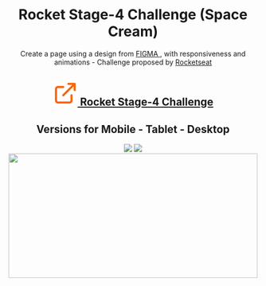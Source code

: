 <h1 align="center"> Rocket Stage-4 Challenge (Space Cream) </h1>
<p align="center"> Create a page using a design from <a href="https://www.figma.com/file/pddZCuQIRLjk5dEHQ4L4YR/Stage-03---Grid-com-animações?node-id=0%3A1" >FIGMA </a>, with responsiveness and animations - Challenge proposed by <a href="https://www.rocketseat.com.br">Rocketseat </a></p>

## <p align="center" > <a href="https://rocket-stage4-challenge.vercel.app" target="_blank" > <img src="https://github.com/jackson-alves-182/jackson-alves-182/blob/master/external-link.svg"> Rocket Stage-4 Challenge </a> </p>

<h2 align="center"> Versions for Mobile - Tablet - Desktop</h2>

<p align="center">
 
<img src="https://github.com/jackson-alves-182/archives-Readme/blob/main/Space-Cream/Mobile-Page.jpg"  height="290px">

<img src="https://github.com/jackson-alves-182/archives-Readme/blob/main/Space-Cream/Tablet-Page.jpg" width="245x" >

 <img src="https://github.com/jackson-alves-182/archives-Readme/blob/main/Space-Cream/Desktop-Page.jpg" width="500px" height="250px">
</p>

